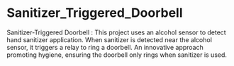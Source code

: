 # Sanitizer_Triggered_Doorbell
 Sanitizer-Triggered Doorbell : This project uses an alcohol sensor to detect hand sanitizer application. When sanitizer is detected near the alcohol sensor, it triggers a relay to ring a doorbell. An innovative approach promoting hygiene, ensuring the doorbell only rings when sanitizer is used.
